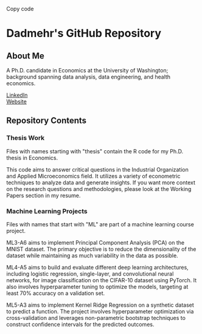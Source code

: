 Copy code
# Dadmehr's GitHub Repository

## About Me
A Ph.D. candidate in Economics at the University of Washington; background spanning data analysis, data engineering, and health economics.

[LinkedIn](https://www.linkedin.com/in/dadmehr-didgar/)  
[Website](https://www.sites.google.com/view/dadmehrdidgar)  

## Repository Contents

### Thesis Work
Files with names starting with "thesis" contain the R code for my Ph.D. thesis in Economics. 

This code aims to answer critical questions in the Industrial Organization and Applied Microeconomics field. It utilizes a variety of econometric techniques to analyze data and generate insights. If you want more context on the research questions and methodologies, please look at the Working Papers section in my resume.

### Machine Learning Projects
Files with names that start with "ML" are part of a machine learning course project.

ML3-A6 aims to implement Principal Component Analysis (PCA) on the MNIST dataset. The primary objective is to reduce the dimensionality of the dataset while maintaining as much variability in the data as possible.

ML4-A5 aims to build and evaluate different deep learning architectures, including logistic regression, single-layer, and convolutional neural networks, for image classification on the CIFAR-10 dataset using PyTorch. It also involves hyperparameter tuning to optimize the models, targeting at least 70% accuracy on a validation set.

ML5-A3 aims to implement Kernel Ridge Regression on a synthetic dataset to predict a function. The project involves hyperparameter optimization via cross-validation and leverages non-parametric bootstrap techniques to construct confidence intervals for the predicted outcomes.

